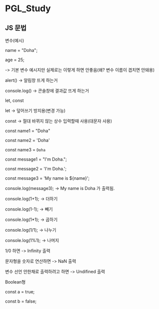 # PGL_Study

## JS 문법
변수(예시)

name = "Doha";

age = 25;

-> 기본 변수 예시지만 실제로는 이렇게 하면 안좋음(왜? 변수 이름이 겹치면 안돼용)

alert() -> 알림창 뜨게 하는거

console.log() -> 콘솔창에 결과값 뜨게 하는거

let, const

let -> 덮어쓰기 방지용(변경 가능)

const -> 절대 바뀌지 않는 상수 입력할때 사용(대문자 사용)

const name1 = "Doha"

const name2 = 'Doha'

const name3 = `Doha`

const message1 = "I'm Doha.";

const message2 = 'I\'m Doha.';

const message3 = 'My name is ${name}';

console.log(message3); -> My name is Doha 가 출력됨.

console.log(1+1); -> 더하기

console.log(1-1); -> 빼기

console.log(1*1); -> 곱하기

console.log(1/1); -> 나누기

console.log(1%1); -> 나머지

1/0 하면 -> Infinity 출력

문자형을 숫자로 연산하면 -> NaN 출력

변수 선언 안한채로 출력하려고 하면 -> Undifined 출력

Boolean형 

const a = true;

const b = false;





